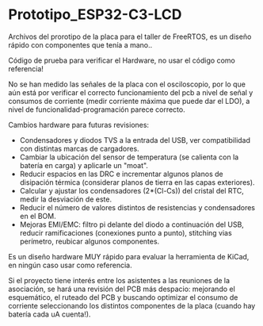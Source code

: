 # Prototipo_ESP32-C3-LCD
Archivos del prorotipo de la placa para el taller de FreeRTOS, es un diseño rápido con componentes que tenía a mano.. 

Código de prueba para verificar el Hardware, no usar el código como referencia!

No se han medido las señales de la placa con el osciloscopio, por lo que aún está por verificar el correcto funcionamiento del pcb a nivel de señal y consumos de corriente (medir corriente máxima que puede dar el LDO), a nivel de funcionalidad-programación parece correcto.

Cambios hardware para futuras revisiones:
- Condensadores y diodos TVS a la entrada del USB, ver compatibilidad con distintas marcas de cargadores.
- Cambiar la ubicación del sensor de temperatura (se calienta con la batería en carga) y aplicarle un "moat".
- Reducir espacios en las DRC e incrementar algunos planos de disipación térmica (considerar planos de tierra en las capas exteriores).
- Calcular y ajustar los condensadores (2*(Cl-Cs)) del cristal del RTC, medir la desviación de este.
- Reducir el número de valores distintos de resistencias y condensadores en el BOM.
- Mejoras EMI/EMC: filtro pi delante del diodo a continuación del USB, reducir ramificaciones (conexiones punto a punto), stitching vias perímetro, reubicar algunos componentes.

Es un diseño hardware MUY rápido para evaluar la herramienta de KiCad, en ningún caso usar como referencia. 

Si el proyecto tiene interés entre los asistentes a las reuniones de la asociación, se hará una revisión del PCB más despacio: mejorando el esquemático, el ruteado del PCB y buscando optimizar el consumo de corriente seleccionando los distintos componentes de la placa (cuando hay batería cada uA cuenta!).
